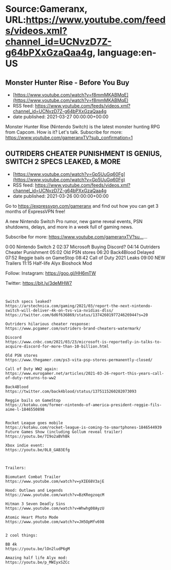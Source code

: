 # Source:Gameranx, URL:https://www.youtube.com/feeds/videos.xml?channel_id=UCNvzD7Z-g64bPXxGzaQaa4g, language:en-US

## Monster Hunter Rise - Before You Buy
 - [https://www.youtube.com/watch?v=f8mmMKABMqE](https://www.youtube.com/watch?v=f8mmMKABMqE)
 - RSS feed: https://www.youtube.com/feeds/videos.xml?channel_id=UCNvzD7Z-g64bPXxGzaQaa4g
 - date published: 2021-03-27 00:00:00+00:00

Monster Hunter Rise (Nintendo Switch) is the latest monster hunting RPG from Capcom. How is it? Let's talk.
Subscribe for more: https://www.youtube.com/gameranxTV?sub_confirmation=1

## OUTRIDERS CHEATER PUNISHMENT IS GENIUS, SWITCH 2 SPECS LEAKED, & MORE
 - [https://www.youtube.com/watch?v=Gp5UuGq60Fg](https://www.youtube.com/watch?v=Gp5UuGq60Fg)
 - RSS feed: https://www.youtube.com/feeds/videos.xml?channel_id=UCNvzD7Z-g64bPXxGzaQaa4g
 - date published: 2021-03-26 00:00:00+00:00

Go to https://expressvpn.com/gameranx and find out how you can get 3 months of ExpressVPN free!

A new Nintendo Switch Pro rumor, new game reveal events, PSN shutdowns, delays, and more in a week full of gaming news.

Subscribe for more: https://www.youtube.com/gameranxTV?su...​...

0:00 Nintendo Switch 2
02:37 Microsoft Buying Discord?
04:14 Outriders Cheater Punishment
05:02 Old PSN stores
06:20 Back4Blood Delayed
07:52 Reggie bails on GameStop
08:42 Call of Duty 2021 Leaks
09:00 NEW Trailers
11:15 Half-life Alyx Bioshock Mod


Follow:
 Instagram: https://goo.gl/HH6mTW​​​​​​​​

Twitter: https://bit.ly/3deMHW7​​​​​​​​



 ~~~~STORIES~~~~


Switch specs leaked?
https://arstechnica.com/gaming/2021/03/report-the-next-nintendo-switch-will-deliver-4k-on-tvs-via-nvidias-dlss/
https://twitter.com/6d6f636869/status/1374260197724626944?s=20

Outriders hilarious cheater response: 
https://www.pcgamer.com/outriders-brand-cheaters-watermark/

Discord
https://www.cnbc.com/2021/03/23/microsoft-is-reportedly-in-talks-to-acquire-discord-for-more-than-10-billion.html

Old PSN stores
https://www.thegamer.com/ps3-vita-psp-stores-permanently-closed/

Call of Duty WW2 again: 
https://www.eurogamer.net/articles/2021-03-26-report-this-years-call-of-duty-returns-to-ww2

Back4Blood
https://twitter.com/back4blood/status/1375115260282073093

Reggie bails on GameStop
https://kotaku.com/former-nintendo-of-america-president-reggie-fils-aime-l-1846550898


Rocket League goes mobile
https://kotaku.com/rocket-league-is-coming-to-smartphones-1846544939
Future Games Show (including Gollum reveal trailer) 
https://youtu.be/7I9o2aBVhBk

Xbox indie event: 
https://youtu.be/0L8_GAB3Efg



Trailers:

Biomutant Combat Trailer
https://www.youtube.com/watch?v=yXIE68V3ajE

Hood: Outlaws and Legends
https://www.youtube.com/watch?v=BzKRegzoqcM

Hitman 3 Seven Deadly Sins
https://www.youtube.com/watch?v=Whwhg08AyzU

Atomic Heart Photo Mode
https://www.youtube.com/watch?v=JH5OpMfv698


2 cool things:

BB 4k
https://youtu.be/lOn2ludP6gM

Amazing half life Alyx mod:
https://youtu.be/p_MWIyxSZCc

